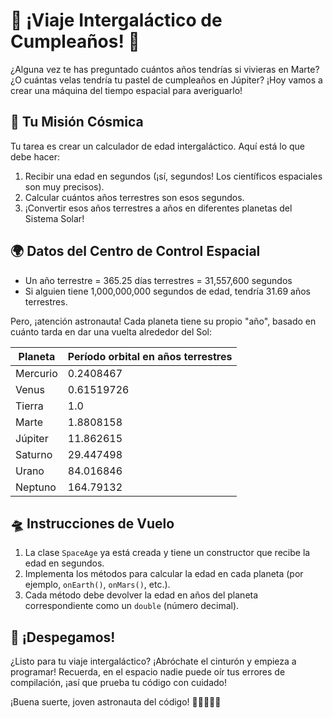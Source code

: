 # 🚀 ¡Viaje Intergaláctico de Cumpleaños! 🎂

¿Alguna vez te has preguntado cuántos años tendrías si vivieras en Marte? ¿O cuántas velas tendría tu pastel de cumpleaños en Júpiter? ¡Hoy vamos a crear una máquina del tiempo espacial para averiguarlo!

## 🌟 Tu Misión Cósmica

Tu tarea es crear un calculador de edad intergaláctico. Aquí está lo que debe hacer:

1. Recibir una edad en segundos (¡sí, segundos! Los científicos espaciales son muy precisos).
2. Calcular cuántos años terrestres son esos segundos.
3. ¡Convertir esos años terrestres a años en diferentes planetas del Sistema Solar!

## 🌍 Datos del Centro de Control Espacial

- Un año terrestre = 365.25 días terrestres = 31,557,600 segundos
- Si alguien tiene 1,000,000,000 segundos de edad, tendría 31.69 años terrestres.

Pero, ¡atención astronauta! Cada planeta tiene su propio "año", basado en cuánto tarda en dar una vuelta alrededor del Sol:

| Planeta  | Período orbital en años terrestres |
|----------|------------------------------------|
| Mercurio | 0.2408467                          |
| Venus    | 0.61519726                         |
| Tierra   | 1.0                                |
| Marte    | 1.8808158                          |
| Júpiter  | 11.862615                          |
| Saturno  | 29.447498                          |
| Urano    | 84.016846                          |
| Neptuno  | 164.79132                          |

## 🛸 Instrucciones de Vuelo

1. La clase `SpaceAge` ya está creada y tiene un constructor que recibe la edad en segundos.
2. Implementa los métodos para calcular la edad en cada planeta (por ejemplo, `onEarth()`, `onMars()`, etc.).
3. Cada método debe devolver la edad en años del planeta correspondiente como un `double` (número decimal).

## 🌠 ¡Despegamos!

¿Listo para tu viaje intergaláctico? ¡Abróchate el cinturón y empieza a programar! Recuerda, en el espacio nadie puede oír tus errores de compilación, ¡así que prueba tu código con cuidado!

¡Buena suerte, joven astronauta del código! 👨‍🚀👩‍🚀✨
